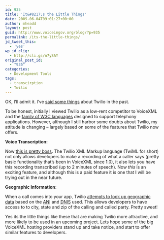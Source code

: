 ```yaml
---
id: 935
title: 'It&#8217;s the Little Things'
date: 2009-06-04T09:01:27+00:00
author: mheadd
layout: post
guid: http://www.voiceingov.org/blog/?p=935
permalink: /its-the-little-things/
jd_tweet_this:
  - 'yes'
wp_jd_clig:
  - http://cli.gs/n7ySAY
original_post_id:
  - "935"
categories:
  - Development Tools
tags:
  - transcirption
  - Twilio
---
```

OK, I&#8217;ll admit it. I&#8217;ve [said some things](http://www.voiceingov.org/blog/?p=438) about Twilio in the past.

To be honest, initially I viewed Twilio as a low-rent competitor to VoiceXML and the [family of W3C languages](http://www.w3.org/Voice/) designed to support telephony applications. However, although I still harbor some doubts about Twilio, my attitude is changing &#8211; largely based on some of the features that Twilio now offers.

**Voice Transcription:**

Now <a href="http://www.twilio.com/docs/api_reference/TwiML/record#transcribe" target="_blank">this is pretty boss</a>. The Twilio XML Markup language (TwiML for short) not only allows developers to make a recording of what a caller says (pretty basic functionality that&#8217;s been in VoiceXML since 1.0), it also lets you have this recording transcribed (up to 2 minutes of speech). Now _this_ is an exciting feature, and although this is a paid feature it is one that I will be trying out in the near future.

**Geographic Information:**

When a call comes into your app, Twilio <a href="http://www.twilio.com/docs/api_reference/TwiML/twilio_request" target="_blank">attempts to look up geographic data</a> based on the <acronym title="Automatic Number Identification">ANI</acronym> and <acronym title="Dialed Number Identification Service">DNIS</acronym> used. This allows developers to have access to to city, state and zip of the calling and called party. Pretty sweet!

Yes its the little things like these that are making Twilio more attractive, and more likely to be used in an upcoming project. Lets hope some of the big VoiceXML hosting providers stand up and take notice, and start to offer similar features to developers.
